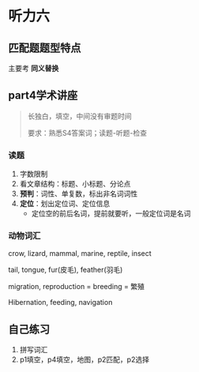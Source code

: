 # 听力六

## 匹配题题型特点

主要考 **同义替换**

## part4学术讲座

> 长独白，填空，中间没有审题时间
>
> 要求：熟悉S4答案词；读题-听题-检查

### 读题

1. 字数限制
2. 看文章结构：标题、小标题、分论点
3. **预判**：词性、单复数，标出非名词词性
4. **定位**：划出定位词、定位信息
   - 定位空的前后名词，提前就要听，一般定位词是名词

### 动物词汇

crow, lizard, mammal, marine, reptile, insect

tail, tongue, fur(皮毛), feather(羽毛)

migration, reproduction = breeding = 繁殖

Hibernation, feeding, navigation



## 自己练习

1. 拼写词汇
2. p1填空，p4填空，地图，p2匹配，p2选择